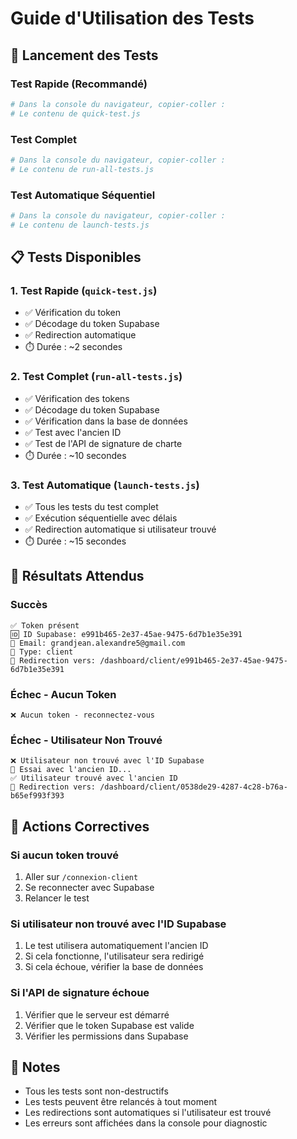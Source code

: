 # Guide d'Utilisation des Tests

## 🚀 Lancement des Tests

### Test Rapide (Recommandé)
```bash
# Dans la console du navigateur, copier-coller :
# Le contenu de quick-test.js
```

### Test Complet
```bash
# Dans la console du navigateur, copier-coller :
# Le contenu de run-all-tests.js
```

### Test Automatique Séquentiel
```bash
# Dans la console du navigateur, copier-coller :
# Le contenu de launch-tests.js
```

## 📋 Tests Disponibles

### 1. Test Rapide (`quick-test.js`)
- ✅ Vérification du token
- ✅ Décodage du token Supabase
- ✅ Redirection automatique
- ⏱️ Durée : ~2 secondes

### 2. Test Complet (`run-all-tests.js`)
- ✅ Vérification des tokens
- ✅ Décodage du token Supabase
- ✅ Vérification dans la base de données
- ✅ Test avec l'ancien ID
- ✅ Test de l'API de signature de charte
- ⏱️ Durée : ~10 secondes

### 3. Test Automatique (`launch-tests.js`)
- ✅ Tous les tests du test complet
- ✅ Exécution séquentielle avec délais
- ✅ Redirection automatique si utilisateur trouvé
- ⏱️ Durée : ~15 secondes

## 🎯 Résultats Attendus

### Succès
```
✅ Token présent
🆔 ID Supabase: e991b465-2e37-45ae-9475-6d7b1e35e391
📧 Email: grandjean.alexandre5@gmail.com
👤 Type: client
📍 Redirection vers: /dashboard/client/e991b465-2e37-45ae-9475-6d7b1e35e391
```

### Échec - Aucun Token
```
❌ Aucun token - reconnectez-vous
```

### Échec - Utilisateur Non Trouvé
```
❌ Utilisateur non trouvé avec l'ID Supabase
🔄 Essai avec l'ancien ID...
✅ Utilisateur trouvé avec l'ancien ID
📍 Redirection vers: /dashboard/client/0538de29-4287-4c28-b76a-b65ef993f393
```

## 🔧 Actions Correctives

### Si aucun token trouvé
1. Aller sur `/connexion-client`
2. Se reconnecter avec Supabase
3. Relancer le test

### Si utilisateur non trouvé avec l'ID Supabase
1. Le test utilisera automatiquement l'ancien ID
2. Si cela fonctionne, l'utilisateur sera redirigé
3. Si cela échoue, vérifier la base de données

### Si l'API de signature échoue
1. Vérifier que le serveur est démarré
2. Vérifier que le token Supabase est valide
3. Vérifier les permissions dans Supabase

## 📝 Notes
- Tous les tests sont non-destructifs
- Les tests peuvent être relancés à tout moment
- Les redirections sont automatiques si l'utilisateur est trouvé
- Les erreurs sont affichées dans la console pour diagnostic 